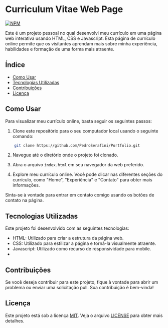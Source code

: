 
# Curriculum Vitae Web Page 

[![NPM](https://img.shields.io/npm/l/react)](https://github.com/PedroSerafini/Portfolio/blob/main/LICENSE) 

Este é um projeto pessoal no qual desenvolvi meu currículo em uma página web interativa usando HTML, CSS e Javascript. Esta página de currículo online permite que os visitantes aprendam mais sobre minha experiência, habilidades e formação de uma forma mais atraente.

## Índice

- [Como Usar](#como-usar)
- [Tecnologias Utilizadas](#tecnologias-Utilizadas)
- [Contribuições](#contribuições)
- [Licença](#licença)

## Como Usar

Para visualizar meu currículo online, basta seguir os seguintes passos:

1. Clone este repositório para o seu computador local usando o seguinte comando:
```bash
    git clone https://github.com/PedroSerafini/Portfolio.git
```
2. Navegue até o diretório onde o projeto foi clonado.

2. Abra o arquivo `index.html` em seu navegador da web preferido.

2. Explore meu currículo online. Você pode clicar nas diferentes seções do currículo, como "Home", "Experiência" e "Contato" para obter mais informações.

Sinta-se à vontade para entrar em contato comigo usando os botões de contato na página.

## Tecnologias Utilizadas

Este projeto foi desenvolvido com as seguintes tecnologias:

- HTML: Utilizado para criar a estrutura da página web.
- CSS: Utilizado para estilizar a página e torná-la visualmente atraente.
- Javascript: Utilizado como recurso de responsividade para mobile.
- 
## Contribuições

Se você deseja contribuir para este projeto, fique à vontade para abrir um problema ou enviar uma solicitação pull. Sua contribuição é bem-vinda!

## Licença

Este projeto está sob a licença [MIT](https://choosealicense.com/licenses/mit/). Veja o arquivo [LICENSE](https://github.com/PedroSerafini/Portfolio/blob/main/LICENSE) para obter mais detalhes.
